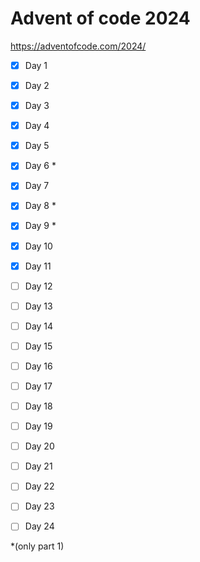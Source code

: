 # Advent of code 2024
https://adventofcode.com/2024/
- [X] Day 1
- [X] Day 2
- [X] Day 3
- [X] Day 4
- [X] Day 5
- [X] Day 6 *
- [X] Day 7
- [X] Day 8 *
- [X] Day 9 *
- [X] Day 10
- [X] Day 11
- [ ] Day 12
- [ ] Day 13
- [ ] Day 14
- [ ] Day 15
- [ ] Day 16
- [ ] Day 17
- [ ] Day 18
- [ ] Day 19
- [ ] Day 20
- [ ] Day 21
- [ ] Day 22
- [ ] Day 23
- [ ] Day 24


*(only part 1)
